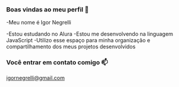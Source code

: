 ### Boas vindas ao meu perfil 💙

-Meu nome é Igor Negrelli

-Estou estudando no Alura
-Estou me desenvolvendo na linguagem JavaScript
-Utilizo esse espaço para minha organização e compartilhamento dos meus projetos desenvolvidos

### Você entrar em contato comigo 📫

igornegrelli@gmail.com
